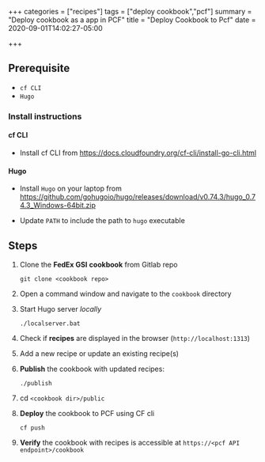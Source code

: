 +++
categories = ["recipes"]
tags = ["deploy cookbook","pcf"]
summary = "Deploy cookbook as a app in PCF"
title = "Deploy Cookbook to Pcf"
date = 2020-09-01T14:02:27-05:00

+++

## Prerequisite

- `cf CLI`
- `Hugo`

### Install instructions

#### cf CLI

* Install cf CLI from https://docs.cloudfoundry.org/cf-cli/install-go-cli.html

#### Hugo

* Install `Hugo` on your laptop from https://github.com/gohugoio/hugo/releases/download/v0.74.3/hugo_0.74.3_Windows-64bit.zip

* Update `PATH` to include the path to `hugo` executable


## Steps

1. Clone the **FedEx GSI** **cookbook** from Gitlab repo
   
    `git clone <cookbook repo>`
    
1. Open a command window and navigate to the `cookbook` directory

3. Start Hugo server _locally_ 

    `./localserver.bat` 

4. Check if **recipes** are displayed in the browser  (`http://localhost:1313`)

5. Add a new recipe or update an existing recipe(s)

6. **Publish** the cookbook with updated recipes: 

    `./publish`

7. cd  `<cookbook dir>/public`

8. **Deploy** the cookbook to PCF using CF cli

    `cf push`

1. **Verify** the cookbook with recipes is accessible at `https://<pcf API endpoint>/cookbook`

